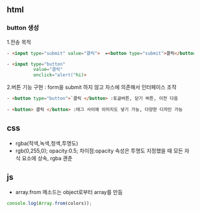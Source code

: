 ## html
### button 생성

1.전송 목적
```html
- <input type="submit" value="클릭">  =<button type="submit">클릭</button>

- <input type="button"
          value="클릭"
          onclick="alert("hi)>
```

2.버튼 기능 구현 : form을 submit 하지 않고 자스에 의존해서 인터페이스 조작
```html
- <button type="button">`클릭 </button> :토글버튼, 닫기 버튼, 이전 다음
   
- <button> 클릭 </button> :태그 사이에 이미지도 넣기 가능, 다양한 디자인 가능
```

## css
 - rgba(적색,녹색,청색,투명도)
 - rgb(0,255,0); opacity:0.5;
 차이점:opacity 속성은 투명도 지정했을 때 모든 자식 요소에 상속, rgba 괜춘


## js
- array.from 메소드는 object로부터 array를 만듬<br>
```javascript
console.log(Array.from(colors));
```